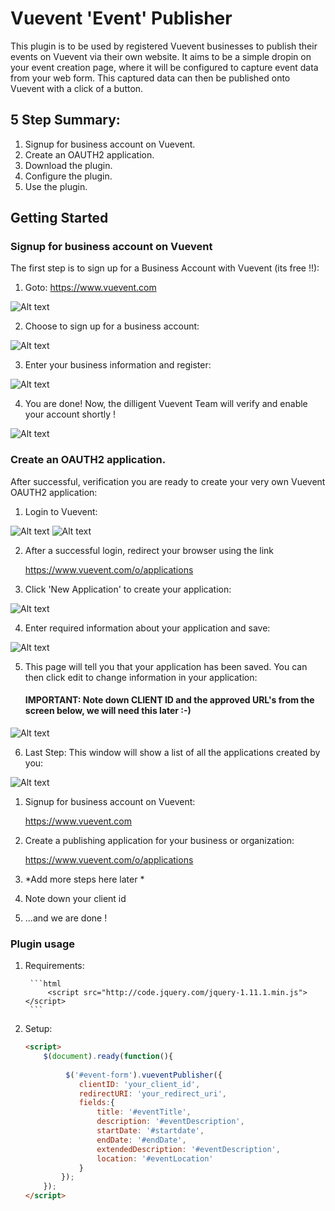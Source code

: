 # Vuevent 'Event' Publisher

This plugin is to be used by registered Vuevent businesses to publish their events on Vuevent via their own website. It aims to be a simple dropin on your event creation page, where it will be configured to capture event data from your web form. This captured data can then be published onto Vuevent with a click of a button.

## 5 Step Summary:

1. Signup for business account on Vuevent.
2. Create an OAUTH2 application.
3. Download the plugin.
4. Configure the plugin.
5. Use the plugin.

## Getting Started

### Signup for business account on Vuevent

The first step is to sign up for a Business Account with Vuevent (its free !!):

1) Goto: https://www.vuevent.com
	
![Alt text](https://raw.github.com/jderocher/Plugins/master/screenshots/registration-step-1.png "Business Account Registration Step 1.")

2) Choose to sign up for a business account:

![Alt text](https://raw.github.com/jderocher/Plugins/master/screenshots/registration-step-2.png "Business Account Registration Step 2.")

3) Enter your business information and register:

![Alt text](https://raw.github.com/jderocher/Plugins/master/screenshots/registration-step-3.png "Business Account Registration Step 3.")

4) You are done! Now, the dilligent Vuevent Team will verify and enable your account shortly !

![Alt text](https://raw.github.com/jderocher/Plugins/master/screenshots/registration-step-4.png "Business Account Registration Step 4.")
 

### Create an OAUTH2 application.

After successful, verification you are ready to create your very own Vuevent OAUTH2 application:

1) Login to Vuevent:

![Alt text](https://raw.github.com/jderocher/Plugins/master/screenshots/application-setup-step-1.png "OAUTH2 Application Setup Step 1.")
![Alt text](https://raw.github.com/jderocher/Plugins/master/screenshots/application-setup-step-2.png "OAUTH2 Application Setup Step 2.")

2) After a successful login, redirect your browser using the link

	https://www.vuevent.com/o/applications
	
3) Click 'New Application' to create your application:

![Alt text](https://raw.github.com/jderocher/Plugins/master/screenshots/application-setup-step-3.png "OAUTH2 Application Setup Step 3.")

4) Enter required information about your application and save:

![Alt text](https://raw.github.com/jderocher/Plugins/master/screenshots/application-setup-step-4.png "OAUTH2 Application Setup Step 4.")

5) This page will tell you that your application has been saved. You can then click edit to change information in your application:

	#### IMPORTANT: Note down CLIENT ID and the approved URL's from the screen below, we will need this later :-)

![Alt text](https://raw.github.com/jderocher/Plugins/master/screenshots/application-setup-step-5.png "OAUTH2 Application Setup Step 5.")

6) Last Step: This window will show a list of all the applications created by you:

![Alt text](https://raw.github.com/jderocher/Plugins/master/screenshots/application-setup-step-6.png "OAUTH2 Application Setup Step 6.")



1. Signup for business account on Vuevent: 
	
	https://www.vuevent.com
	
2. Create a publishing application for your business or organization: 
	
	https://www.vuevent.com/o/applications
	
3. *Add more steps here later *

4. Note down your client id

5. ...and we are done !


### Plugin usage

1. Requirements:
	
		```html
			<script src="http://code.jquery.com/jquery-1.11.1.min.js"></script>
		```
	
	

2. Setup:

	```html 
	<script>
		$(document).ready(function(){
			
			 $('#event-form').vueventPublisher({
				clientID: 'your_client_id',
				redirectURI: 'your_redirect_uri',
				fields:{
					title: '#eventTitle',
					description: '#eventDescription',
					startDate: '#startdate',
					endDate: '#endDate',
					extendedDescription: '#eventDescription',
					location: '#eventLocation'
				}
			});
		});
	</script>
	```



	
		
